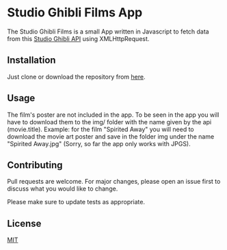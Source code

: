 # Studio Ghibli Films App

The Studio Ghibli Films is a small App written in Javascript to fetch data from this [Studio Ghibli API](https://ghibliapi.vercel.app/#section/Studio-Ghibli-API) using XMLHttpRequest.

## Installation

Just clone or download the repository from [here](https://github.com/ajsevillano/Ghibli-Studio-WebApp).

## Usage

The film's poster are not included in the app. To be seen in the app you will have to download them to the img/ folder with the name given by the api (movie.title).
Example: for the film "Spirited Away" you will need to download the movie art poster and save in the folder img under the name "Spirited Away.jpg" (Sorry, so far the app only works with JPGS).

## Contributing

Pull requests are welcome. For major changes, please open an issue first to discuss what you would like to change.

Please make sure to update tests as appropriate.

## License

[MIT](https://choosealicense.com/licenses/mit/)
